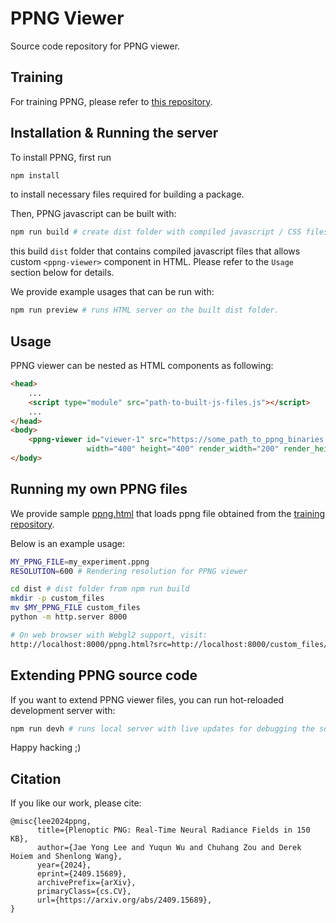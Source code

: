 # PPNG Viewer
Source code repository for PPNG viewer. 

## Training
For training PPNG, please refer to [this repository](https://github.com/leejaeyong7/instant-ngp). 

## Installation & Running the server
To install PPNG, first run 
```bash
npm install
```
to install necessary files required for building a package.

Then, PPNG javascript can be built with:
```bash
npm run build # create dist folder with compiled javascript / CSS files
```
this build `dist` folder that contains compiled javascript files that allows custom `<ppng-viewer>` component in HTML. 
Please refer to the `Usage` section below for details.

We provide example usages that can be run with:
```bash
npm run preview # runs HTML server on the built dist folder.
```

## Usage
PPNG viewer can be nested as HTML components as following:
```html
<head>
    ...
    <script type="module" src="path-to-built-js-files.js"></script>
    ...
</head>
<body>
    <ppng-viewer id="viewer-1" src="https://some_path_to_ppng_binaries.ppng" 
                 width="400" height="400" render_width="200" render_height="200">
</body>
```


## Running my own PPNG files
We provide sample [ppng.html](ppng.html) that loads ppng file obtained from the [training repository](https://github.com/leejaeyong7/instant-ngp). 

Below is an example usage:
```bash
MY_PPNG_FILE=my_experiment.ppng
RESOLUTION=600 # Rendering resolution for PPNG viewer

cd dist # dist folder from npm run build
mkdir -p custom_files
mv $MY_PPNG_FILE custom_files
python -m http.server 8000

# On web browser with Webgl2 support, visit:
http://localhost:8000/ppng.html?src=http://localhost:8000/custom_files/$MY_PPNG_FILE&size=$RESOLUTION
```

## Extending PPNG source code
If you want to extend PPNG viewer files, you can run hot-reloaded development server with:
```bash
npm run devh # runs local server with live updates for debugging the source javascript files.
```
Happy hacking ;) 
## Citation
If you like our work, please cite:
```
@misc{lee2024ppng,
      title={Plenoptic PNG: Real-Time Neural Radiance Fields in 150 KB}, 
      author={Jae Yong Lee and Yuqun Wu and Chuhang Zou and Derek Hoiem and Shenlong Wang},
      year={2024},
      eprint={2409.15689},
      archivePrefix={arXiv},
      primaryClass={cs.CV},
      url={https://arxiv.org/abs/2409.15689}, 
}
```